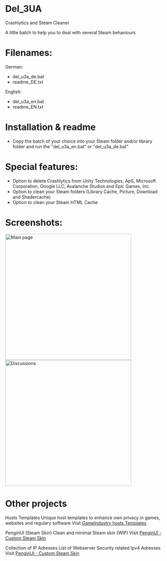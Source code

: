 # Del_3UA
Crashlytics and Steam Cleaner

A little batch to help you to deal with several Steam behaviours

# Filenames:

German:
- del_u3a_de.bat
- readme_DE.txt

English:
- del_u3a_en.bat
- readme_EN.txt

# Installation & readme
- Copy the batch of your choice into your Steam folder and/or library folder and run the "del_u3a_en.bat" or "del_u3a_de.bat"

# Special features:
- Option to delete Crashlytics from Unity Technologies, ApS, Microsoft Corporation, Google LLC, Avalanche Studios and Epic Games, Inc.
- Option to clean your Steam folders (Library Cache, Picture, Download and Shadercache)
- Option to clean your Steam HTML Cache

# Screenshots:
<p float="left">
<img src="https://www.gameindustry.eu/images/git/del_U3A.webp" alt="Main page" width="400"">
<img src="https://www.gameindustry.eu/images/git/del_U3A_explorer.webp" alt="Discussions" width="400"">
</p>

# Other projects
Hosts Templates
Unique host templates to enhance own privacy in games, websites and regulary software
Visit <a href="https://github.com/KodoPengin/GameIndustry-hosts-Template">GameIndustry hosts Templates</a>

PenginUI (Steam Skin)
Clean and minimal Steam skin (WIP)
Visit <a href="https://github.com/KodoPengin/PenginUI">PenginUI - Custom Steam Skin</a>

Collection of IP Adresses
List of Webserver Security related Ipv4 Adresses
Visit <a href="https://github.com/KodoPengin/PenginUI">PenginUI - Custom Steam Skin</a>
